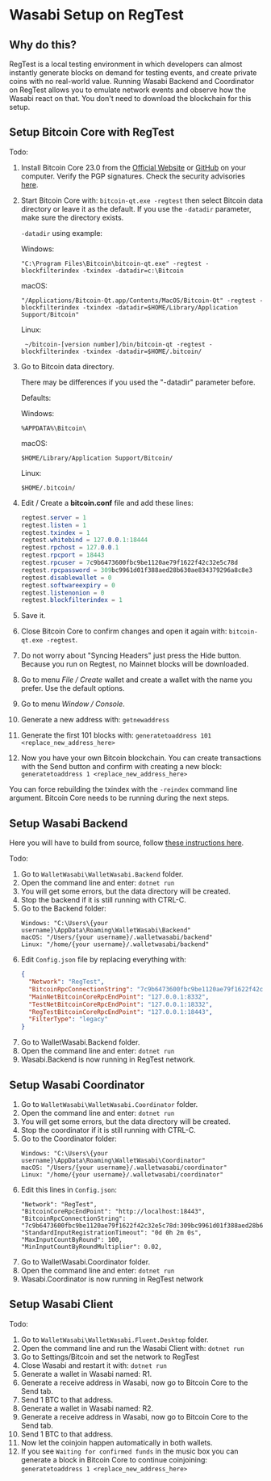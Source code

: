 # Wasabi Setup on RegTest

## Why do this?

RegTest is a local testing environment in which developers can almost instantly generate blocks on demand for testing events, and create private coins with no real-world value. Running Wasabi Backend and Coordinator on RegTest allows you to emulate network events and observe how the Wasabi react on that. You don't need to download the blockchain for this setup.

## Setup Bitcoin Core with RegTest

Todo:

1. Install Bitcoin Core 23.0 from the [Official Website](https://bitcoincore.org/bin/bitcoin-core-23.0/) or [GitHub](https://github.com/bitcoin/bitcoin/releases/tag/v23.0) on your computer. Verify the PGP signatures. Check the security advisories [here](https://bitcoincore.org/en/security-advisories/).
2. Start Bitcoin Core with: `bitcoin-qt.exe -regtest` then select Bitcoin data directory or leave it as the default. If you use the `-datadir` parameter, make sure the directory exists.

    `-datadir` using example:

    Windows:
    ```
    "C:\Program Files\Bitcoin\bitcoin-qt.exe" -regtest -blockfilterindex -txindex -datadir=c:\Bitcoin
    ```
    macOS:
    ```
    "/Applications/Bitcoin-Qt.app/Contents/MacOS/Bitcoin-Qt" -regtest -blockfilterindex -txindex -datadir=$HOME/Library/Application Support/Bitcoin"
    ```
    Linux:
    ```
     ~/bitcoin-[version number]/bin/bitcoin-qt -regtest -blockfilterindex -txindex -datadir=$HOME/.bitcoin/
    ```

4. Go to Bitcoin data directory.

    There may be differences if you used the "-datadir" parameter before.

    Defaults:

    Windows:
    ```
    %APPDATA%\Bitcoin\
    ```
    macOS:
    ```
    $HOME/Library/Application Support/Bitcoin/
    ```
    Linux:
    ```
    $HOME/.bitcoin/
    ```
4. Edit / Create a **bitcoin.conf** file and add these lines:
    ```C#
    regtest.server = 1
    regtest.listen = 1
    regtest.txindex = 1
    regtest.whitebind = 127.0.0.1:18444
    regtest.rpchost = 127.0.0.1
    regtest.rpcport = 18443
    regtest.rpcuser = 7c9b6473600fbc9be1120ae79f1622f42c32e5c78d
    regtest.rpcpassword = 309bc9961d01f388aed28b630ae834379296a8c8e3
    regtest.disablewallet = 0
    regtest.softwareexpiry = 0
    regtest.listenonion = 0
    regtest.blockfilterindex = 1
    ```
5. Save it.
6. Close Bitcoin Core to confirm changes and open it again with: `bitcoin-qt.exe -regtest`.
7. Do not worry about "Syncing Headers" just press the Hide button. Because you run on Regtest, no Mainnet blocks will be downloaded.
8. Go to menu *File / Create* wallet and create a wallet with the name you prefer. Use the default options.
9. Go to menu *Window / Console*.
10. Generate a new address with:
`getnewaddress`
11. Generate the first 101 blocks with:
`generatetoaddress 101 <replace_new_address_here>`
12. Now you have your own Bitcoin blockchain. You can create transactions with the Send button and confirm with creating a new block:
`generatetoaddress 1 <replace_new_address_here>`

You can force rebuilding the txindex with the `-reindex` command line argument. Bitcoin Core needs to be running during the next steps.

## Setup Wasabi Backend

Here you will have to build from source, follow [these instructions here](https://github.com/WalletWasabi/WalletWasabi#build-from-source-code).

Todo:
1. Go to `WalletWasabi\WalletWasabi.Backend` folder.
2. Open the command line and enter:
`dotnet run`
3. You will get some errors, but the data directory will be created.
4. Stop the backend if it is still running with CTRL-C.
5. Go to the Backend folder:
    ```
    Windows: "C:\Users\{your username}\AppData\Roaming\WalletWasabi\Backend"
    macOS: "/Users/{your username}/.walletwasabi/backend"
    Linux: "/home/{your username}/.walletwasabi/backend"
    ```
6. Edit `Config.json` file by replacing everything with:
    ```json
    {
      "Network": "RegTest",
      "BitcoinRpcConnectionString": "7c9b6473600fbc9be1120ae79f1622f42c32e5c78d:309bc9961d01f388aed28b630ae834379296a8c8e3",
      "MainNetBitcoinCoreRpcEndPoint": "127.0.0.1:8332",
      "TestNetBitcoinCoreRpcEndPoint": "127.0.0.1:18332",
      "RegTestBitcoinCoreRpcEndPoint": "127.0.0.1:18443",
      "FilterType": "legacy"
    }
    ```
7. Go to WalletWasabi.Backend folder.
8. Open the command line and enter:
`dotnet run`
9. Wasabi.Backend is now running in RegTest network.

## Setup Wasabi Coordinator
1. Go to `WalletWasabi\WalletWasabi.Coordinator` folder.
2. Open the command line and enter:
`dotnet run`
3. You will get some errors, but the data directory will be created.
4. Stop the coordinator if it is still running with CTRL-C.
5. Go to the Coordinator folder:
    ```
    Windows: "C:\Users\{your username}\AppData\Roaming\WalletWasabi\Coordinator"
    macOS: "/Users/{your username}/.walletwasabi/coordinator"
    Linux: "/home/{your username}/.walletwasabi/coordinator"
    ```
6. Edit this lines in `Config.json`:
    ```
    "Network": "RegTest",
    "BitcoinCoreRpcEndPoint": "http://localhost:18443",
    "BitcoinRpcConnectionString": "7c9b6473600fbc9be1120ae79f1622f42c32e5c78d:309bc9961d01f388aed28b630ae834379296a8c8e3",
    "StandardInputRegistrationTimeout": "0d 0h 2m 0s",
    "MaxInputCountByRound": 100,
    "MinInputCountByRoundMultiplier": 0.02,
    ```
7. Go to WalletWasabi.Coordinator folder.
8. Open the command line and enter:
`dotnet run`
9. Wasabi.Coordinator is now running in RegTest network

## Setup Wasabi Client

Todo:

1. Go to `WalletWasabi\WalletWasabi.Fluent.Desktop` folder.
2. Open the command line and run the Wasabi Client with:
`dotnet run`
3. Go to Settings/Bitcoin and set the network to RegTest
4. Close Wasabi and restart it with:
`dotnet run`
5. Generate a wallet in Wasabi named: R1.
6. Generate a receive address in Wasabi, now go to Bitcoin Core to the Send tab.
7. Send 1 BTC to that address.
8. Generate a wallet in Wasabi named: R2.
9. Generate a receive address in Wasabi, now go to Bitcoin Core to the Send tab.
10. Send 1 BTC to that address.
11. Now let the coinjoin happen automatically in both wallets.
12. If you see `Waiting for confirmed funds` in the music box you can generate a block in Bitcoin Core to continue coinjoining:
`generatetoaddress 1 <replace_new_address_here>`
